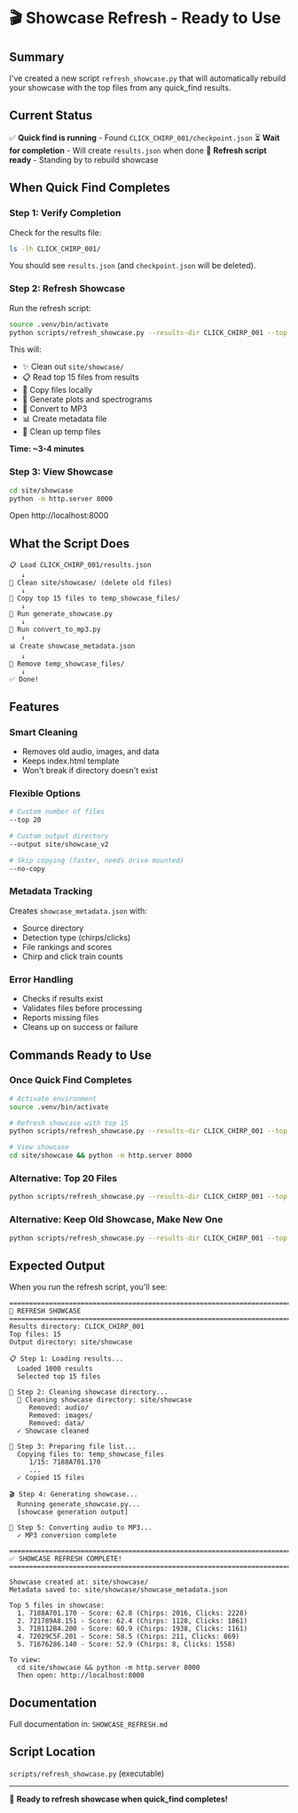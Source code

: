 # 🎬 Showcase Refresh - Ready to Use

## Summary

I've created a new script `refresh_showcase.py` that will automatically rebuild your showcase with the top files from any quick_find results.

## Current Status

✅ **Quick find is running** - Found `CLICK_CHIRP_001/checkpoint.json`
⏳ **Wait for completion** - Will create `results.json` when done
🎨 **Refresh script ready** - Standing by to rebuild showcase

## When Quick Find Completes

### Step 1: Verify Completion

Check for the results file:
```bash
ls -lh CLICK_CHIRP_001/
```

You should see `results.json` (and `checkpoint.json` will be deleted).

### Step 2: Refresh Showcase

Run the refresh script:
```bash
source .venv/bin/activate
python scripts/refresh_showcase.py --results-dir CLICK_CHIRP_001 --top 15
```

This will:
- ✨ Clean out `site/showcase/`
- 📋 Read top 15 files from results
- 📁 Copy files locally
- 🎨 Generate plots and spectrograms
- 🎵 Convert to MP3
- 📊 Create metadata file
- 🧹 Clean up temp files

**Time: ~3-4 minutes**

### Step 3: View Showcase

```bash
cd site/showcase
python -m http.server 8000
```

Open http://localhost:8000

## What the Script Does

```
📋 Load CLICK_CHIRP_001/results.json
   ↓
🧹 Clean site/showcase/ (delete old files)
   ↓
📁 Copy top 15 files to temp_showcase_files/
   ↓
🎨 Run generate_showcase.py
   ↓
🎵 Run convert_to_mp3.py
   ↓
📊 Create showcase_metadata.json
   ↓
🧹 Remove temp_showcase_files/
   ↓
✅ Done!
```

## Features

### Smart Cleaning
- Removes old audio, images, and data
- Keeps index.html template
- Won't break if directory doesn't exist

### Flexible Options
```bash
# Custom number of files
--top 20

# Custom output directory
--output site/showcase_v2

# Skip copying (faster, needs drive mounted)
--no-copy
```

### Metadata Tracking
Creates `showcase_metadata.json` with:
- Source directory
- Detection type (chirps/clicks)
- File rankings and scores
- Chirp and click train counts

### Error Handling
- Checks if results exist
- Validates files before processing
- Reports missing files
- Cleans up on success or failure

## Commands Ready to Use

### Once Quick Find Completes

```bash
# Activate environment
source .venv/bin/activate

# Refresh showcase with top 15
python scripts/refresh_showcase.py --results-dir CLICK_CHIRP_001 --top 15

# View showcase
cd site/showcase && python -m http.server 8000
```

### Alternative: Top 20 Files

```bash
python scripts/refresh_showcase.py --results-dir CLICK_CHIRP_001 --top 20
```

### Alternative: Keep Old Showcase, Make New One

```bash
python scripts/refresh_showcase.py --results-dir CLICK_CHIRP_001 --top 15 --output site/showcase_chirps
```

## Expected Output

When you run the refresh script, you'll see:

```
================================================================================
🎨 REFRESH SHOWCASE
================================================================================
Results directory: CLICK_CHIRP_001
Top files: 15
Output directory: site/showcase

📋 Step 1: Loading results...
  Loaded 1000 results
  Selected top 15 files

🧹 Step 2: Cleaning showcase directory...
  🧹 Cleaning showcase directory: site/showcase
     Removed: audio/
     Removed: images/
     Removed: data/
  ✓ Showcase cleaned

📝 Step 3: Preparing file list...
  Copying files to: temp_showcase_files
     1/15: 7188A701.170
     ...
  ✓ Copied 15 files

🎬 Step 4: Generating showcase...
  Running generate_showcase.py...
  [showcase generation output]

🎵 Step 5: Converting audio to MP3...
  ✓ MP3 conversion complete

================================================================================
✅ SHOWCASE REFRESH COMPLETE!
================================================================================

Showcase created at: site/showcase/
Metadata saved to: site/showcase/showcase_metadata.json

Top 5 files in showcase:
  1. 7188A701.170 - Score: 62.8 (Chirps: 2016, Clicks: 2228)
  2. 721789A8.151 - Score: 62.4 (Chirps: 1128, Clicks: 1861)
  3. 718112B4.200 - Score: 60.9 (Chirps: 1938, Clicks: 1161)
  4. 72029C5F.201 - Score: 58.5 (Chirps: 211, Clicks: 869)
  5. 71676286.140 - Score: 52.9 (Chirps: 8, Clicks: 1558)

To view:
  cd site/showcase && python -m http.server 8000
  Then open: http://localhost:8000
```

## Documentation

Full documentation in: `SHOWCASE_REFRESH.md`

## Script Location

`scripts/refresh_showcase.py` (executable)

---

🎨 **Ready to refresh showcase when quick_find completes!**
